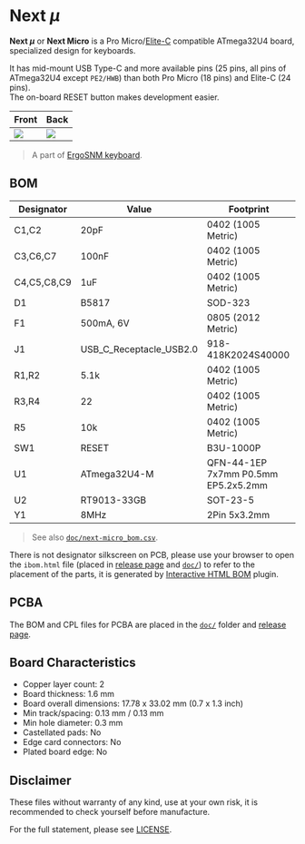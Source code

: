 # Next *μ*

**Next *μ*** or **Next Micro** is a Pro Micro/[Elite-C](https://deskthority.net/wiki/Elite-C) compatible ATmega32U4 board, specialized design for keyboards.

It has mid-mount USB Type-C and more available pins (25 pins, all pins of ATmega32U4 except `PE2/HWB`) than both Pro Micro (18 pins) and Elite-C (24 pins).  
The on-board RESET button makes development easier.

|Front|Back|
|-|-|
|![](https://i.imgur.com/b0bpwNm.png)|![](https://i.imgur.com/EtPF6Ww.png)|

> A part of [ErgoSNM keyboard](https://github.com/ziteh/ergo-snm-keyboard).

## BOM

| Designator  | Value                   | Footprint                           |
| ----------- | ----------------------- | ----------------------------------- |
| C1,C2       | 20pF                    | 0402 (1005 Metric)                  |
| C3,C6,C7    | 100nF                   | 0402 (1005 Metric)                  |
| C4,C5,C8,C9 | 1uF                     | 0402 (1005 Metric)                  |
| D1          | B5817                   | SOD-323                             |
| F1          | 500mA, 6V               | 0805 (2012 Metric)                  |
| J1          | USB_C_Receptacle_USB2.0 | 918-418K2024S40000                  |
| R1,R2       | 5.1k                    | 0402 (1005 Metric)                  |
| R3,R4       | 22                      | 0402 (1005 Metric)                  |
| R5          | 10k                     | 0402 (1005 Metric)                  |
| SW1         | RESET                   | B3U-1000P                           |
| U1          | ATmega32U4-M            | QFN-44-1EP 7x7mm P0.5mm EP5.2x5.2mm |
| U2          | RT9013-33GB             | SOT-23-5                            |
| Y1          | 8MHz                    | 2Pin 5x3.2mm                        |
> See also [`doc/next-micro_bom.csv`](./doc/next-micro_bom.csv).

There is not designator silkscreen on PCB, please use your browser to open the `ibom.html` file (placed in [release page][release] and [`doc/`](./doc/)) to refer to the placement of the parts, it is generated by [Interactive HTML BOM](https://github.com/openscopeproject/InteractiveHtmlBom) plugin.

## PCBA

The BOM and CPL files for PCBA are placed in the [`doc/`](./doc/) folder and [release page][release].

## Board Characteristics

- Copper layer count: 2
- Board thickness: 1.6 mm
- Board overall dimensions: 17.78 x 33.02 mm (0.7 x 1.3 inch)
- Min track/spacing: 0.13 mm / 0.13 mm
- Min hole diameter: 0.3 mm
- Castellated pads: No
- Edge card connectors: No
- Plated board edge: No

## Disclaimer

These files without warranty of any kind, use at your own risk, it is recommended to check yourself before manufacture.

For the full statement, please see [LICENSE](./LICENSE).

[release]: https://github.com/ziteh/next-micro/releases
